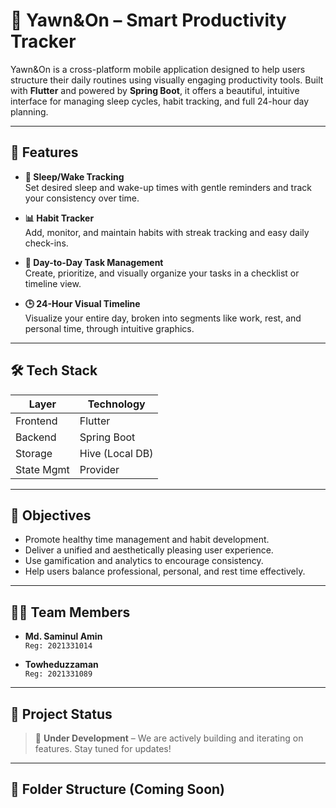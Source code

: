 # 🌙 Yawn&On – Smart Productivity Tracker

Yawn&On is a cross-platform mobile application designed to help users structure their daily routines using visually engaging productivity tools. Built with **Flutter** and powered by **Spring Boot**, it offers a beautiful, intuitive interface for managing sleep cycles, habit tracking, and full 24-hour day planning.

---

## 📱 Features

- **🛌 Sleep/Wake Tracking**  
  Set desired sleep and wake-up times with gentle reminders and track your consistency over time.

- **📊 Habit Tracker**  
  Add, monitor, and maintain habits with streak tracking and easy daily check-ins.

- **📝 Day-to-Day Task Management**  
  Create, prioritize, and visually organize your tasks in a checklist or timeline view.

- **🕒 24-Hour Visual Timeline**  
  Visualize your entire day, broken into segments like work, rest, and personal time, through intuitive graphics.

---

## 🛠 Tech Stack

| Layer       | Technology       |
|-------------|------------------|
| Frontend    | Flutter           |
| Backend     | Spring Boot       |
| Storage     | Hive (Local DB)   |
| State Mgmt  | Provider          |

---

## 🎯 Objectives

- Promote healthy time management and habit development.
- Deliver a unified and aesthetically pleasing user experience.
- Use gamification and analytics to encourage consistency.
- Help users balance professional, personal, and rest time effectively.

---

## 👨‍💻 Team Members

- **Md. Saminul Amin**  
  `Reg: 2021331014`

- **Towheduzzaman**  
  `Reg: 2021331089`

---

## 🚧 Project Status

> 🚀 **Under Development** – We are actively building and iterating on features. Stay tuned for updates!

---

## 📂 Folder Structure (Coming Soon)

